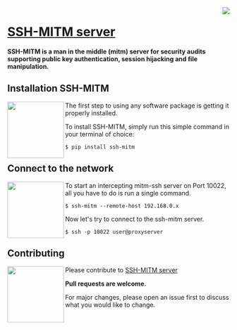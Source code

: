 
<img src="https://github-readme-stats.vercel.app/api?username=manfred-kaiser&show_icons=true&hide=stars&count_private=true" align="right">


# [SSH-MITM server](https://github.com/ssh-mitm/ssh-mitm)

**SSH-MITM is a man in the middle (mitm) server for security audits supporting public key authentication, session hijacking and file manipulation.**


## Installation SSH-MITM

<img src="https://ssh-mitm.at/assets/images/streamline-free/monitor-loading-progress.svg" align="left" width="128">


The first step to using any software package is getting it properly installed.

To install SSH-MITM, simply run this simple command in your terminal of choice:

    $ pip install ssh-mitm

## Connect to the network

<img src="https://ssh-mitm.at/assets/images/streamline-free/programmer-male.svg" align="left" width="128">

To start an intercepting mitm-ssh server on Port 10022, all you have to do is run a single command.

    $ ssh-mitm --remote-host 192.168.0.x
    
Now let's try to connect to the ssh-mitm server.

    $ ssh -p 10022 user@proxyserver

## Contributing

<img src="https://ssh-mitm.at/assets/images/streamline-free/write-paper-ink.svg" align="left" width="128">

Please contribute to [SSH-MITM server](https://github.com/ssh-mitm/ssh-mitm)

**Pull requests are welcome.** 

For major changes, please open an issue first to discuss what you would like to change.
